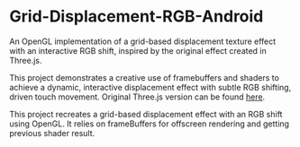 # Grid-Displacement-RGB-Android
An OpenGL implementation of a grid-based displacement texture effect with an interactive RGB shift, inspired by the original effect created in Three.js. 

This project demonstrates a creative use of framebuffers and shaders to achieve a dynamic, interactive displacement effect with subtle RGB shifting, driven touch movement.
Original Three.js version can be found [here](https://tympanus.net/Development/GridDistortionEffect/).

This project recreates a grid-based displacement effect with an RGB shift using OpenGL. It relies on frameBuffers for offscreen rendering and getting previous shader result.
